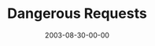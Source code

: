 ---
layout: message
category: message
series: "Dangerous Conversations"
title: "Dangerous Requests"
date: 2003-08-30-00-00
message_id: 208
audio: "http://s3.amazonaws.com/crossroads-media/messages/audio/DC_03_08-30-03_Dangerous_Requests.mp3"
audio-duration: "39:24"
explicit: false
---